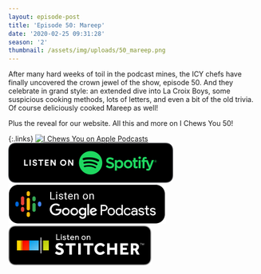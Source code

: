 ```yaml
---
layout: episode-post
title: 'Episode 50: Mareep'
date: '2020-02-25 09:31:28'
season: '2'
thumbnail: /assets/img/uploads/50_mareep.png
---
```

After many hard weeks of toil in the podcast mines, the ICY chefs have finally uncovered the crown jewel of the show, episode 50. And they celebrate in grand style: an extended dive into La Croix Boys, some suspicious cooking methods, lots of letters, and even a bit of the old trivia. Of course deliciously cooked Mareep as well!

Plus the reveal for our website. All this and more on I Chews You 50!

{:.links}  [![I Chews You on Apple Podcasts](https://linkmaker.itunes.apple.com/en-us/badge-lrg.svg?releaseDate=2019-04-16T00:00:00Z&kind=podcast&bubble=podcasts)](https://podcasts.apple.com/us/podcast/50-mareep/id1455409177?i=1000466635562)  [![I Chews You on Spotify](/assets/img/uploads/spotify-badge-button.svg)](https://open.spotify.com/episode/3X8b7Dcn75RFqOQXRERsDU)  [![I Chews You on Google Podcasts](/assets/img/uploads/google-podcasts-badge-button.svg)](https://podcasts.google.com/?feed=aHR0cHM6Ly9pY2hld3N5b3UubGlic3luLmNvbS9yc3M&episode=Y2YzMDkwODMtOTNlNy00YWQwLTg4MmItZTJiMDE5ZjI1OGM5&ved=0CAIQkfYCahcKEwjYvfXAgO3nAhUAAAAAHQAAAAAQAQ)  [![I Chews You on Stitcher](/assets/img/uploads/stitcher-badge-button.svg)](https://www.stitcher.com/s?eid=67547833)
